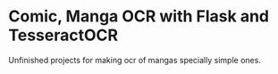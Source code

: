 # Comic, Manga OCR with Flask and TesseractOCR

Unfinished projects for making ocr of mangas specially simple ones.
